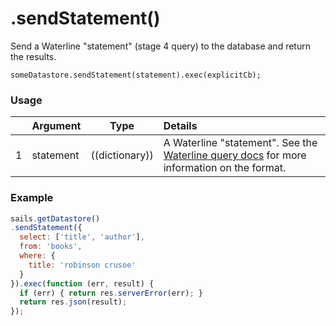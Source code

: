 # .sendStatement()

Send a Waterline "statement" (stage 4 query) to the database and return the results.

```
someDatastore.sendStatement(statement).exec(explicitCb);
```

### Usage
|   |     Argument        | Type                | Details
|---|---------------------|---------------------|:------------|
| 1 |  statement          | ((dictionary))      | A Waterline "statement". See the [Waterline query docs](https://github.com/treelinehq/waterline-query-docs/tree/8f0228cbb05fca72693cc2cb3747e05593b8063c) for more information on the format.|



### Example
```javascript
sails.getDatastore()
.sendStatement({
  select: ['title', 'author'],
  from: 'books',
  where: {
    title: 'robinson crusoe'
  }
}).exec(function (err, result) {
  if (err) { return res.serverError(err); }
  return res.json(result);
});
```


<docmeta name="displayName" value=".sendStatement()">
<docmeta name="pageType" value="method">
